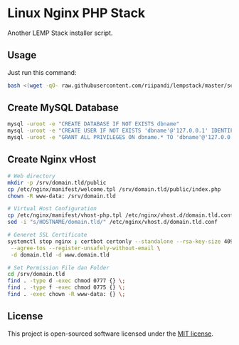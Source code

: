 # Linux Nginx PHP Stack

Another LEMP Stack installer script.

## Usage

Just run this command:

```bash
bash <(wget -qO- raw.githubusercontent.com/riipandi/lempstack/master/setup.sh)
```

## Create MySQL Database

```bash
mysql -uroot -e "CREATE DATABASE IF NOT EXISTS dbname"
mysql -uroot -e "CREATE USER IF NOT EXISTS 'dbname'@'127.0.0.1' IDENTIFIED BY 'dbpass'"
mysql -uroot -e "GRANT ALL PRIVILEGES ON dbname.* TO 'dbname'@'127.0.0.1'; FLUSH PRIVILEGES"
```

## Create Nginx vHost

```bash
# Web directory
mkdir -p /srv/domain.tld/public
cp /etc/nginx/manifest/welcome.tpl /srv/domain.tld/public/index.php
chown -R www-data: /srv/domain.tld

# Virtual Host Configuration
cp /etc/nginx/manifest/vhost-php.tpl /etc/nginx/vhost.d/domain.tld.conf
sed -i "s/HOSTNAME/domain.tld/" /etc/nginx/vhost.d/domain.tld.conf

# Generet SSL Certificate
systemctl stop nginx ; certbot certonly --standalone --rsa-key-size 4096 \
 --agree-tos --register-unsafely-without-email \
 -d domain.tld -d www.domain.tld

# Set Permission File dan Folder
cd /srv/domain.tld
find . -type d -exec chmod 0777 {} \;
find . -type f -exec chmod 0775 {} \;
find . -exec chown -R www-data: {} \;
```

## License

This project is open-sourced software licensed under the
[MIT license](https://opensource.org/licenses/MIT).

